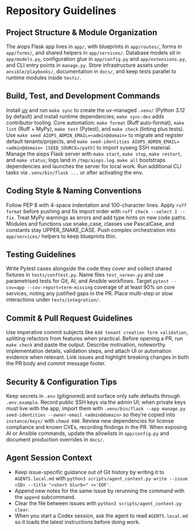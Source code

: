 # Repository Guidelines

## Project Structure & Module Organization
The aiops Flask app lives in `app/`, with blueprints in `app/routes/`, forms in `app/forms/`, and shared helpers in `app/services/`. Database models sit in `app/models.py`, configuration glue in `app/config.py` and `app/extensions.py`, and CLI entry points in `manage.py`. Store infrastructure assets under `ansible/playbooks/`, documentation in `docs/`, and keep tests parallel to runtime modules inside `tests/`.

## Build, Test, and Development Commands
Install [uv](https://github.com/astral-sh/uv) and run `make sync` to create the uv-managed `.venv/` (Python 3.12 by default) and install runtime dependencies; `make sync-dev` adds contributor tooling. Core automation: `make format` (Ruff auto-format), `make lint` (Ruff + MyPy), `make test` (Pytest), and `make check` (linting plus tests). Use `make seed AIOPS_ADMIN_EMAIL=<admin@domain>` to migrate and register default tenants/projects, and `make seed-identities AIOPS_ADMIN_EMAIL=<admin@domain> [SEED_SOURCE=/path]` to import syseng SSH material. Manage the aiops Flask server with `make start`, `make stop`, `make restart`, and `make status`; logs land in `/tmp/aiops.log`. `make all` bootstraps dependencies and launches the server for local work. Run additional CLI tasks via `.venv/bin/flask ...` or after activating the env.

## Coding Style & Naming Conventions
Follow PEP 8 with 4-space indentation and 100-character lines. Apply `ruff format` before pushing and fix import order with `ruff check --select I --fix`. Treat MyPy warnings as errors and add type hints on new code paths. Modules and functions use snake_case, classes use PascalCase, and constants stay UPPER_SNAKE_CASE. Push complex orchestration into `app/services/` helpers to keep blueprints thin.

## Testing Guidelines
Write Pytest cases alongside the code they cover and collect shared fixtures in `tests/conftest.py`. Name files `test_<area>.py` and use parametrised tests for Git, AI, and Ansible workflows. Target `pytest --cov=app --cov-report=term-missing` coverage of at least 90% on core services, noting any justified gaps in the PR. Place multi-step or slow interactions under `tests/integration/`.

## Commit & Pull Request Guidelines
Use imperative commit subjects like `Add tenant creation form validation`, splitting refactors from features when practical. Before opening a PR, run `make check` and paste the output. Describe motivation, noteworthy implementation details, validation steps, and attach UI or automation evidence when relevant. Link issues and highlight breaking changes in both the PR body and commit message footer.

## Security & Configuration Tips
Keep secrets in `.env` (gitignored) and surface only safe defaults through `.env.example`. Record public SSH keys via the admin UI; when private keys must live with the app, import them with `.venv/bin/flask --app manage.py seed-identities --owner-email <admin@domain>` so they’re copied into `instance/keys/` with `chmod 600`. Review new dependencies for license compliance and known CVEs, recording findings in the PR. When exposing AI or Ansible commands, update the allowlists in `app/config.py` and document production overrides in `docs/`.

## Agent Session Context
- Keep issue-specific guidance out of Git history by writing it to `AGENTS.local.md` with `python3 scripts/agent_context.py write --issue <ID> --title "<short blurb>" <<'EOF'`.
- Append new notes for the same issue by rerunning the command with the `append` subcommand.
- Clear the file between issues with `python3 scripts/agent_context.py clear`.
- When you start a Codex session, ask the agent to read `AGENTS.local.md` so it loads the latest instructions before doing work.
